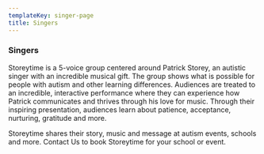 ```yaml
---
templateKey: singer-page
title: Singers
---
```

### Singers

Storeytime is a 5-voice group centered around Patrick Storey, an autistic singer with an incredible musical gift. The group shows what is possible for people with autism and other learning differences. Audiences are treated to an incredible, interactive performance where they can experience how Patrick communicates and thrives through his love for music. Through their inspiring presentation, audiences learn about patience, acceptance, nurturing, gratitude and more.

Storeytime shares their story, music and message at autism events, schools and more. Contact Us to book Storeytime for your school or event.
